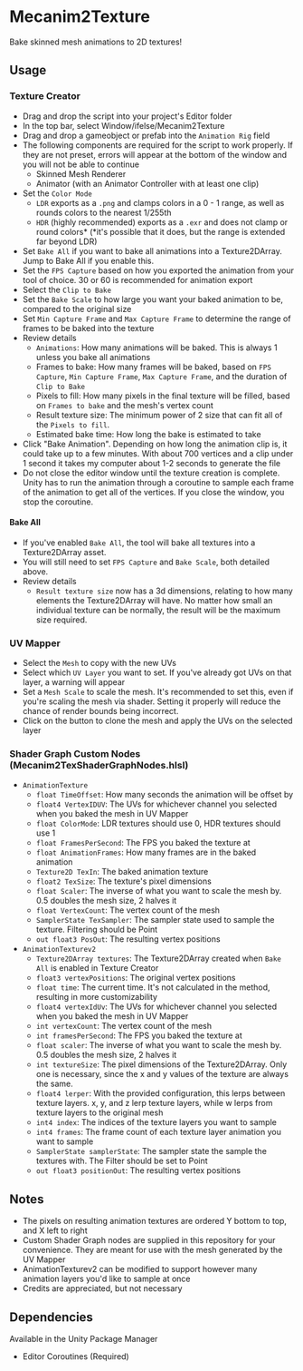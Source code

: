 # Mecanim2Texture
Bake skinned mesh animations to 2D textures!

## Usage
### Texture Creator
- Drag and drop the script into your project's Editor folder
- In the top bar, select Window/ifelse/Mecanim2Texture
- Drag and drop a gameobject or prefab into the `Animation Rig` field
- The following components are required for the script to work properly.  If they are not preset, errors will appear at the bottom of the window and you will not be able to continue
    - Skinned Mesh Renderer
    - Animator (with an Animator Controller with at least one clip)
- Set the `Color Mode`
    - `LDR` exports as a `.png` and clamps colors in a 0 - 1 range, as well as rounds colors to the nearest 1/255th
    - `HDR` (highly recommended) exports as a `.exr` and does not clamp or round colors* (*it's possible that it does, but the range is extended far beyond LDR)
- Set `Bake All` if you want to bake all animations into a Texture2DArray.  Jump to Bake All if you enable this.
- Set the `FPS Capture` based on how you exported the animation from your tool of choice.  30 or 60 is recommended for animation export
- Select the `Clip to Bake`
- Set the `Bake Scale` to how large you want your baked animation to be, compared to the original size
- Set `Min Capture Frame` and `Max Capture Frame` to determine the range of frames to be baked into the texture
- Review details
    - `Animations`: How many animations will be baked.  This is always 1 unless you bake all animations
    - Frames to bake: How many frames will be baked, based on `FPS Capture`, `Min Capture Frame`, `Max Capture Frame`, and the duration of `Clip to Bake`
    - Pixels to fill: How many pixels in the final texture will be filled, based on `Frames to bake` and the mesh's vertex count
    - Result texture size: The minimum power of 2 size that can fit all of the `Pixels to fill`.
    - Estimated bake time: How long the bake is estimated to take
- Click "Bake Animation".  Depending on how long the animation clip is, it could take up to a few minutes.  With about 700 vertices and a clip under 1 second it takes my computer about 1-2 seconds to generate the file
- Do not close the editor window until the texture creation is complete.  Unity has to run the animation through a coroutine to sample each frame of the animation to get all of the vertices.  If you close the window, you stop the coroutine.
#### Bake All
- If you've enabled `Bake All`, the tool will bake all textures into a Texture2DArray asset.
- You will still need to set `FPS Capture` and `Bake Scale`, both detailed above.
- Review details
    - `Result texture size` now has a 3d dimensions, relating to how many elements the Texture2DArray will have.  No matter how small an individual texture can be normally, the result will be the maximum size required.

### UV Mapper
- Select the `Mesh` to copy with the new UVs
- Select which `UV Layer` you want to set.  If you've already got UVs on that layer, a warning will appear
- Set a `Mesh Scale` to scale the mesh.  It's recommended to set this, even if you're scaling the mesh via shader.  Setting it properly will reduce the chance of render bounds being incorrect.
- Click on the button to clone the mesh and apply the UVs on the selected layer

### Shader Graph Custom Nodes (Mecanim2TexShaderGraphNodes.hlsl)
- `AnimationTexture`
    - `float TimeOffset`: How many seconds the animation will be offset by
    - `float4 VertexIDUV`: The UVs for whichever channel you selected when you baked the mesh in UV Mapper
    - `float ColorMode`: LDR textures should use 0, HDR textures should use 1
    - `float FramesPerSecond`: The FPS you baked the texture at
    - `float AnimationFrames`: How many frames are in the baked animation
    - `Texture2D TexIn`: The baked animation texture
    - `float2 TexSize`: The texture's pixel dimensions
    - `float Scaler`: The inverse of what you want to scale the mesh by.  0.5 doubles the mesh size, 2 halves it
    - `float VertexCount`: The vertex count of the mesh
    - `SamplerState TexSampler`: The sampler state used to sample the texture.  Filtering should be Point
    - `out float3 PosOut`: The resulting vertex positions
- `AnimationTexturev2`
    - `Texture2DArray textures`: The Texture2DArray created when `Bake All` is enabled in Texture Creator
    - `float3 vertexPositions`: The original vertex positions
    - `float time`: The current time.  It's not calculated in the method, resulting in more customizability
    - `float4 vertexIdUv`: The UVs for whichever channel you selected when you baked the mesh in UV Mapper
    - `int vertexCount`: The vertex count of the mesh
    - `int framesPerSecond`: The FPS you baked the texture at
    - `float scaler`: The inverse of what you want to scale the mesh by.  0.5 doubles the mesh size, 2 halves it
    - `int textureSize`: The pixel dimensions of the Texture2DArray.  Only one is necessary, since the x and y values of the texture are always the same.
    - `float4 lerper`: With the provided configuration, this lerps between texture layers.  x, y, and z lerp texture layers, while w lerps from texture layers to the original mesh
    - `int4 index`: The indices of the texture layers you want to sample
    - `int4 frames`: The frame count of each texture layer animation you want to sample
    - `SamplerState samplerState`: The sampler state the sample the textures with.  The Filter should be set to Point
    - `out float3 positionOut`: The resulting vertex positions

## Notes
- The pixels on resulting animation textures are ordered Y bottom to top, and X left to right
- Custom Shader Graph nodes are supplied in this repository for your convenience.  They are meant for use with the mesh generated by the UV Mapper
- AnimationTexturev2 can be modified to support however many animation layers you'd like to sample at once
- Credits are appreciated, but not necessary

## Dependencies
Available in the Unity Package Manager
- Editor Coroutines (Required)

